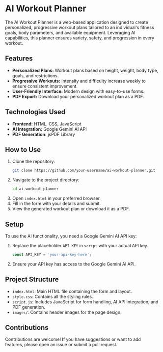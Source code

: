 # AI Workout Planner

The AI Workout Planner is a web-based application designed to create personalized, progressive workout plans tailored to an individual's fitness goals, body parameters, and available equipment. Leveraging AI capabilities, this planner ensures variety, safety, and progression in every workout.

## Features
- **Personalized Plans:** Workout plans based on height, weight, body type, goals, and restrictions.
- **Progressive Workouts:** Intensity and difficulty increase weekly to ensure consistent improvement.
- **User-Friendly Interface:** Modern design with easy-to-use forms.
- **PDF Export:** Download your personalized workout plan as a PDF.

## Technologies Used
- **Frontend:** HTML, CSS, JavaScript
- **AI Integration:** Google Gemini AI API
- **PDF Generation:** jsPDF Library

## How to Use
1. Clone the repository:
   ```bash
   git clone https://github.com/your-username/ai-workout-planner.git
   ```
2. Navigate to the project directory:
   ```bash
   cd ai-workout-planner
   ```
3. Open `index.html` in your preferred browser.
4. Fill in the form with your details and submit.
5. View the generated workout plan or download it as a PDF.

## Setup
To use the AI functionality, you need a Google Gemini AI API key:
1. Replace the placeholder `API_KEY` in `script` with your actual API key.
   ```javascript
   const API_KEY = 'your-api-key-here';
   ```
2. Ensure your API key has access to the Google Gemini AI API.

## Project Structure
- `index.html`: Main HTML file containing the form and layout.
- `style.css`: Contains all the styling rules.
- `script.js`: Includes JavaScript for form handling, AI API integration, and PDF generation.
- `images/`: Contains header images for the page design.

## Contributions
Contributions are welcome! If you have suggestions or want to add features, please open an issue or submit a pull request.



